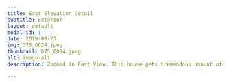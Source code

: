 ```yaml
---
title: East Elevation Detail
subtitle: Exterior
layout: default
modal-id: 1
date: 2019-09-23
img: D75_0024.jpeg
thumbnail: D75_0024.jpeg
alt: image-alt
description: Zoomed in East View. This house gets tremendous amount of sunlight from such an open and wide East and South Exposure.

---
```

